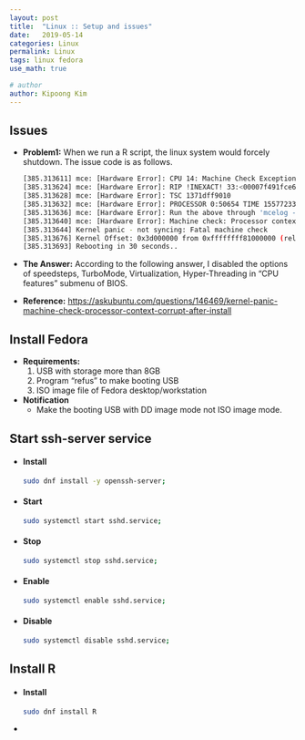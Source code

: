 ```yaml
---
layout: post
title:  "Linux :: Setup and issues"
date:   2019-05-14
categories: Linux
permalink: Linux
tags: linux fedora
use_math: true

# author
author: Kipoong Kim
---
```


<!-- more -->

## Issues

- **Problem1:**
  When we run a R script, the linux system would forcely shutdown. The issue code is as follows.

  ```bash
  [385.313611] mce: [Hardware Error]: CPU 14: Machine Check Exception: 5 Bank 0: f200004000000005
  [385.313624] mce: [Hardware Error]: RIP !INEXACT! 33:<00007f491fce658e>
  [385.313628] mce: [Hardware Error]: TSC 1371dff9010
  [385.313632] mce: [Hardware Error]: PROCESSOR 0:50654 TIME 1557723392 SOCKET 0 APIC 30 microcode 200004d
  [385.313636] mce: [Hardware Error]: Run the above through 'mcelog --ascii'
  [385.313640] mce: [Hardware Error]: Machine check: Processor context corrupt
  [385.313644] Kernel panic - not syncing: Fatal machine check
  [385.313676] Kernel Offset: 0x3d000000 from 0xffffffff81000000 (relocation range: 0xffffffff00000000-0xffffffffbfffffff)
  [385.313693] Rebooting in 30 seconds..
  ```

- **The Answer:** 
  According to the following answer, I disabled the options of speedsteps, TurboMode, Virtualization, Hyper-Threading in “CPU features” submenu of BIOS.

- **Reference:**
  <https://askubuntu.com/questions/146469/kernel-panic-machine-check-processor-context-corrupt-after-install>



## Install Fedora

- **Requirements:**
  1. USB with storage more than 8GB
  2. Program “refus” to make booting USB
  3. ISO image file of Fedora desktop/workstation
- **Notification**
  - Make the booting USB with DD image mode not ISO image mode.



## Start ssh-server service

- #### Install

  ```bash
  sudo dnf install -y openssh-server;
  ```

- #### Start

  ```bash
  sudo systemctl start sshd.service;
  ```

- #### Stop

  ```bash
  sudo systemctl stop sshd.service;
  ```

- #### Enable

  ```bash
  sudo systemctl enable sshd.service;
  ```

- #### Disable

  ```bash
  sudo systemctl disable sshd.service;
  ```

  

## Install R <Fedora>

- #### Install

  ```bash
  sudo dnf install R
  ```

- 







